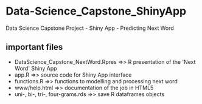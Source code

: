 # Data-Science_Capstone_ShinyApp
Data Science Capstone Project - Shiny App - Predicting Next Word

## important files

* DataScience_Capstone_NextWord.Rpres =>> R presentation of the 'Next Word' Shiny App
* app.R =>> source code for Shiny App interface
* functions.R =>> functions to modelling and processing next word
* www/help.html =>> documentation of the job in HTML5
* uni-, bi-, tri-, four-grams.rds =>> save R dataframes objects

